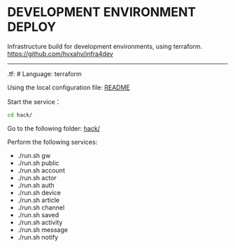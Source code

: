 # DEVELOPMENT ENVIRONMENT DEPLOY

Infrastructure build for development environments, using terraform.
https://github.com/hvxahv/infra4dev

---
.tf: # Language: terraform

Using the local configuration file: [README](../conf/README.md)

Start the service：

```bash
cd hack/
```
Go to the following folder: [hack/](../hack)

Perform the following services:
- ./run.sh gw
- ./run.sh public
- ./run.sh account
- ./run.sh actor
- ./run.sh auth
- ./run.sh device
- ./run.sh article
- ./run.sh channel
- ./run.sh saved
- ./run.sh activity
- ./run.sh message
- ./run.sh notify